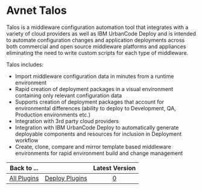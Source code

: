 
Avnet Talos
===========

Talos is a middleware configuration automation tool that integrates with a variety of cloud providers as well as IBM UrbanCode Deploy and is intended to automate configuration changes and application deployments across both commercial and open source middleware platforms and appliances eliminating the need to write custom scripts for each type of middleware.

Talos includes:

* Import middleware configuration data in minutes from a runtime environment
* Rapid creation of deployment packages in a visual environment containing only relevant configuration data
* Supports creation of deployment packages that account for environmental differences (ability to deploy to Development, QA, Production environments etc.)
* Integration with 3rd party cloud providers
* Integration with IBM UrbanCode Deploy to automatically generate deployable components and resources for inclusion in Deployment workflow
* Create, clone, compare and mirror template based middleware environments for rapid environment build and change management


|Back to ...||Latest Version|
| :---: | :---: | :---: |
|[All Plugins](../../index.md)|[Deploy Plugins](../README.md)|[0]()|
